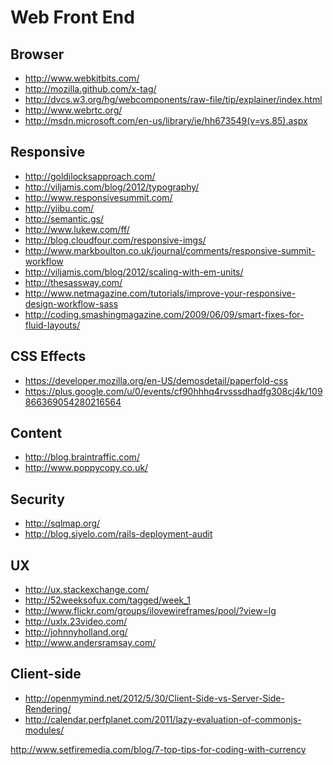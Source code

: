 # Web Front End

Browser
-------
- http://www.webkitbits.com/
- http://mozilla.github.com/x-tag/
- http://dvcs.w3.org/hg/webcomponents/raw-file/tip/explainer/index.html
- http://www.webrtc.org/
- http://msdn.microsoft.com/en-us/library/ie/hh673549(v=vs.85).aspx

Responsive
----------
- http://goldilocksapproach.com/
- http://viljamis.com/blog/2012/typography/
- http://www.responsivesummit.com/
- http://yiibu.com/
- http://semantic.gs/
- http://www.lukew.com/ff/
- http://blog.cloudfour.com/responsive-imgs/
- http://www.markboulton.co.uk/journal/comments/responsive-summit-workflow
- http://viljamis.com/blog/2012/scaling-with-em-units/
- http://thesassway.com/
- http://www.netmagazine.com/tutorials/improve-your-responsive-design-workflow-sass
- http://coding.smashingmagazine.com/2009/06/09/smart-fixes-for-fluid-layouts/

CSS Effects
-----------
- https://developer.mozilla.org/en-US/demosdetail/paperfold-css
- https://plus.google.com/u/0/events/cf90hhhq4rvsssdhadfg308cj4k/109866369054280216564

Content
-------
- http://blog.braintraffic.com/
- http://www.poppycopy.co.uk/

Security
--------
- http://sqlmap.org/
- http://blog.siyelo.com/rails-deployment-audit

UX
--
- http://ux.stackexchange.com/
- http://52weeksofux.com/tagged/week_1
- http://www.flickr.com/groups/ilovewireframes/pool/?view=lg
- http://uxlx.23video.com/
- http://johnnyholland.org/
- http://www.andersramsay.com/

Client-side
-----------
- http://openmymind.net/2012/5/30/Client-Side-vs-Server-Side-Rendering/
- http://calendar.perfplanet.com/2011/lazy-evaluation-of-commonjs-modules/


http://www.setfiremedia.com/blog/7-top-tips-for-coding-with-currency


